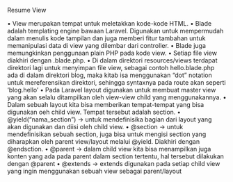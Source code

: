 Resume View

•	View merupakan tempat untuk meletakkan kode-kode HTML. 
•	Blade adalah templating engine bawaan Laravel. Digunakan untuk mempermudah dalam menulis kode tampilan dan juga memberi fitur tambahan untuk memanipulasi data di view yang dilembar dari controller. 
•	Blade juga memungkinkan penggunaan plain PHP pada kode view. 
•	Setiap file view diakhiri dengan .blade.php. 
•	Di dalam direktori resources/views terdapat direktori lagi untuk menyimpan file view, sebagai contoh hello.blade.php ada di dalam direktori blog, maka kitab isa menggunakan “dot” notation untuk mereferensikan direktori, sehingga syntaxnya pada route akan seperti ‘blog.hello’
•	Pada Laravel layout digunakan untuk membuat master view yang akan selalu ditampilkan oleh view-view child yang menggunakannya.
•	Dalam sebuah layout kita bisa memberikan tempat-tempat yang bisa digunakan oeh child view. Tempat tersebut adalah section.
•	@yield(“nama_section”) -> untuk mendefinisika bagian dari layout yang akan digunakan dan diisi oleh child view.
•	@section -> untuk mendefinisikan sebuah section, juga bisa untuk mengisi section yang diharapkan oleh parent view/layout melalui @yield. Diakhiri dengan @endsction.
•	@parent -> dalam child view kita bisa menampilkan juga konten yang ada pada parent dalam section tertentu, hal tersebut dilakukan dengan @parent
•	@extends -> extends digunakan pada setiap child view yang ingin menggunakan sebuah view sebagai parent/layout 
